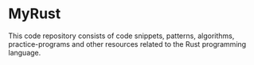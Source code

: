 # MyRust

This code repository consists of code snippets, patterns, algorithms, practice-programs and other resources related to the Rust programming language.